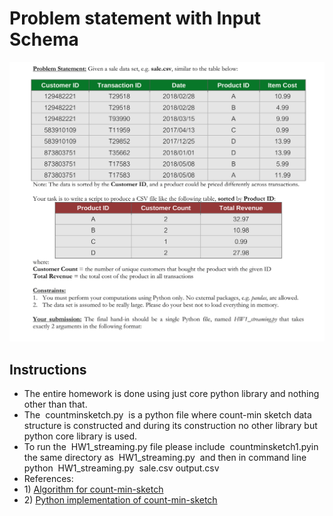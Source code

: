 # Problem statement with Input Schema

![alt text](problem_statement.png)
 
## Instructions
- The entire homework is done using just core python library and nothing other than that.
- The ​ countminsketch.py ​ is a python file where count-min sketch data structure is constructed
and during its construction no other library but python core library is used.
- To run the ​ HW1_streaming.py​ file please include ​ countminsketch1.py ​ in the same directory
as ​ HW1_streaming.py ​ and then in command line
python ​ HW1_streaming.py ​ sale.csv output.csv
- References:
- 1)​ [Algorithm for count-min-sketch](http://dimacs.rutgers.edu/~graham/pubs/papers/cmsoft.pdf)
- 2)​ [​ Python implementation of count-min-sketch](https://github.com/barrust/count-min-sketch/blob/master/python/countminsketch.py)
